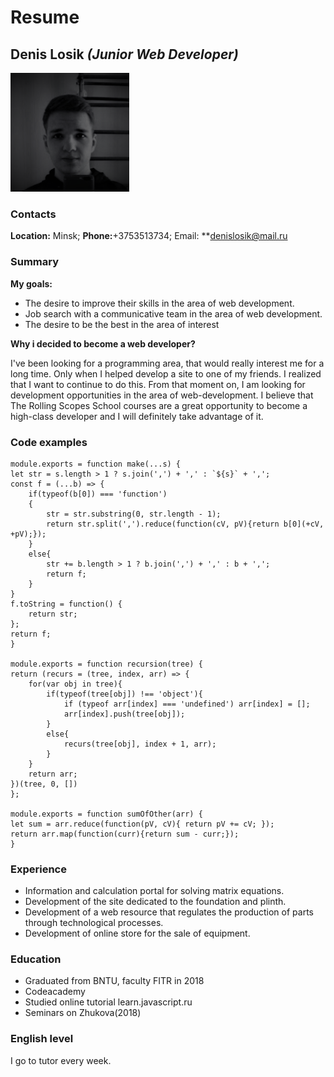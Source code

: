 # Resume
## Denis Losik *(Junior Web Developer)*
![avatar](images/avatar.png) 
### Contacts
**Location:** Minsk; **Phone:**+3753513734; Email: **denislosik@mail.ru
### Summary
**My goals:**
* The desire to improve their skills in the area of web development.
* Job search with a communicative team in the area of web development.
* The desire to be the best in the area of interest

**Why i decided to become a web developer?** 

I've been looking for a programming area, that would really interest me for a long time. Only when I helped develop a site to one of my friends. I realized that I want to continue to do this. From that moment on, I am looking for development opportunities in the area of web-development. I believe that The Rolling Scopes School courses are a great opportunity to become a high-class developer and I will definitely take advantage of it.
### Code examples 

    module.exports = function make(...s) {
    let str = s.length > 1 ? s.join(',') + ',' : `${s}` + ',';
    const f = (...b) => {
        if(typeof(b[0]) === 'function')
        {
            str = str.substring(0, str.length - 1);
            return str.split(',').reduce(function(cV, pV){return b[0](+cV, +pV);});
        }
        else{            
            str += b.length > 1 ? b.join(',') + ',' : b + ',';
            return f;
        }        
    }
    f.toString = function() {
        return str;
    };
    return f;
    } 
    
    module.exports = function recursion(tree) {
    return (recurs = (tree, index, arr) => {
        for(var obj in tree){
            if(typeof(tree[obj]) !== 'object'){
                if (typeof arr[index] === 'undefined') arr[index] = [];
                arr[index].push(tree[obj]);
            }
            else{
                recurs(tree[obj], index + 1, arr);
            } 
        }    
        return arr;
    })(tree, 0, [])
    };
    
    module.exports = function sumOfOther(arr) {
    let sum = arr.reduce(function(pV, cV){ return pV += cV; });
    return arr.map(function(curr){return sum - curr;});
    }

### Experience
* Information and calculation portal for solving matrix equations.
* Development of the site dedicated to the foundation and plinth.
* Development of a web resource that regulates the production of parts through technological processes.
* Development of online store for the sale of equipment.

### Education
* Graduated from BNTU, faculty FITR in 2018
* Codeacademy
* Studied online tutorial learn.javascript.ru
* Seminars on Zhukova(2018)
### English level
I go to tutor every week.
